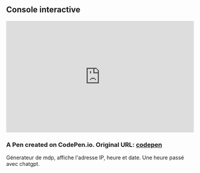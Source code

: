 <h2>Console interactive</h2>

<iframe height="300" style="width: 100%;" scrolling="no" title="Console interactive" src="https://codepen.io/h-lautre/embed/WNareYJ?default-tab=html%2Cresult" frameborder="no" loading="lazy" allowtransparency="true" allowfullscreen="true">
  See the Pen <a href="https://codepen.io/h-lautre/pen/WNareYJ">
  Console interactive</a> by Berru (<a href="https://codepen.io/h-lautre">@h-lautre</a>)
  on <a href="https://codepen.io">CodePen</a>.
</iframe>

<h3>A Pen created on CodePen.io. Original URL: <a href="https://codepen.io/h-lautre/pen/WNareYJ"> codepen</a></h3>

<p>Génerateur de mdp, affiche l'adresse IP, heure et date. Une heure passé avec chatgpt.</p>